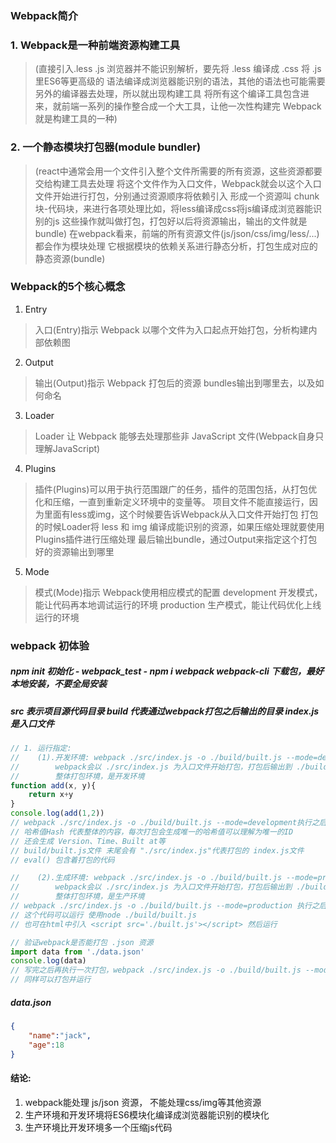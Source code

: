 ### Webpack简介
### 1. Webpack是一种前端资源构建工具
> (直接引入.less .js 浏览器并不能识别解析，要先将 .less 编译成 .css 将 .js 里ES6等更高级的
>  语法编译成浏览器能识别的语法，其他的语法也可能需要另外的编译器去处理，所以就出现构建工具
>  将所有这个编译工具包含进来，就前端一系列的操作整合成一个大工具，让他一次性构建完 Webpack就是构建工具的一种)
### 2. 一个静态模块打包器(module bundler)
> (react中通常会用一个文件引入整个文件所需要的所有资源，这些资源都要交给构建工具去处理
>  将这个文件作为入口文件，Webpack就会以这个入口文件开始进行打包，分别通过资源顺序将依赖引入
>  形成一个资源叫 chunk 块-代码块，来进行各项处理比如，将less编译成css将js编译成浏览器能识别的js
>  这些操作就叫做打包，打包好以后将资源输出，输出的文件就是 bundle)
>  在webpack看来，前端的所有资源文件(js/json/css/img/less/...)都会作为模块处理
>  它根据模块的依赖关系进行静态分析，打包生成对应的静态资源(bundle)

### Webpack的5个核心概念
1. Entry
>    入口(Entry)指示 Webpack 以哪个文件为入口起点开始打包，分析构建内部依赖图
2. Output
>    输出(Output)指示 Webpack 打包后的资源 bundles输出到哪里去，以及如何命名
3. Loader
>    Loader 让 Webpack 能够去处理那些非 JavaScript 文件(Webpack自身只理解JavaScript)
4. Plugins
>    插件(Plugins)可以用于执行范围跟广的任务，插件的范围包括，从打包优化和压缩，一直到重新定义环境中的变量等。
>    项目文件不能直接运行，因为里面有less或img，这个时候要告诉Webpack从入口文件开始打包
>    打包的时候Loader将 less 和 img 编译成能识别的资源，如果压缩处理就要使用Plugins插件进行压缩处理
>    最后输出bundle，通过Output来指定这个打包好的资源输出到哪里
5. Mode
>    模式(Mode)指示 Webpack使用相应模式的配置 development 开发模式，能让代码再本地调试运行的环境
>    production 生产模式，能让代码优化上线运行的环境

### webpack 初体验
##### npm init 初始化 - webpack_test - npm i webpack webpack-cli 下载包，最好本地安装，不要全局安装
##### src 表示项目源代码目录 build 代表通过webpack打包之后输出的目录 index.js 是入口文件
```js
// 1. 运行指定:
//    (1).开发环境: webpack ./src/index.js -o ./build/built.js --mode=development
//        webpack会以 ./src/index.js 为入口文件开始打包，打包后输出到 ./build/built.js
//        整体打包环境，是开发环境
function add(x, y){
    return x+y
}
console.log(add(1,2))
// webpack ./src/index.js -o ./build/built.js --mode=development执行之后会输出
// 哈希值Hash 代表整体的内容，每次打包会生成唯一的哈希值可以理解为唯一的ID
// 还会生成 Version、Time、Built at等
// build/built.js文件 末尾会有 "./src/index.js"代表打包的 index.js文件
// eval() 包含着打包的代码

//    (2).生成环境: webpack ./src/index.js -o ./build/built.js --mode=production
//        webpack会以 ./src/index.js 为入口文件开始打包，打包后输出到 ./build/built.js
//        整体打包环境，是生产环境
// webpack ./src/index.js -o ./build/built.js --mode=production 执行之后会输入一个压缩代码再built.js
// 这个代码可以运行 使用node ./build/built.js
// 也可在html中引入 <script src='./built.js'></script> 然后运行

// 验证webpack是否能打包 .json 资源
import data from './data.json'
console.log(data)
// 写完之后再执行一次打包，webpack ./src/index.js -o ./build/built.js --mode=development
// 同样可以打包并运行
```
##### data.json
```json
{
    "name":"jack",
    "age":18
}
```
#### 结论:
1. webpack能处理 js/json 资源， 不能处理css/img等其他资源
2. 生产环境和开发环境将ES6模块化编译成浏览器能识别的模块化
3. 生产环境比开发环境多一个压缩js代码
